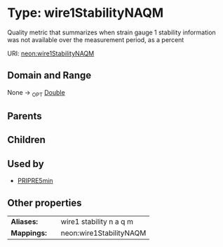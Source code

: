 
# Type: wire1StabilityNAQM


Quality metric that summarizes when strain gauge 1 stability information was not available  over the measurement period, as a percent

URI: [neon:wire1StabilityNAQM](https://data.neonscience.org/wire1StabilityNAQM)


## Domain and Range

None ->  <sub>OPT</sub> [Double](types/Double.md)

## Parents


## Children


## Used by

 * [PRIPRE5min](PRIPRE5min.md)

## Other properties

|  |  |  |
| --- | --- | --- |
| **Aliases:** | | wire1 stability n a q m |
| **Mappings:** | | neon:wire1StabilityNAQM |

